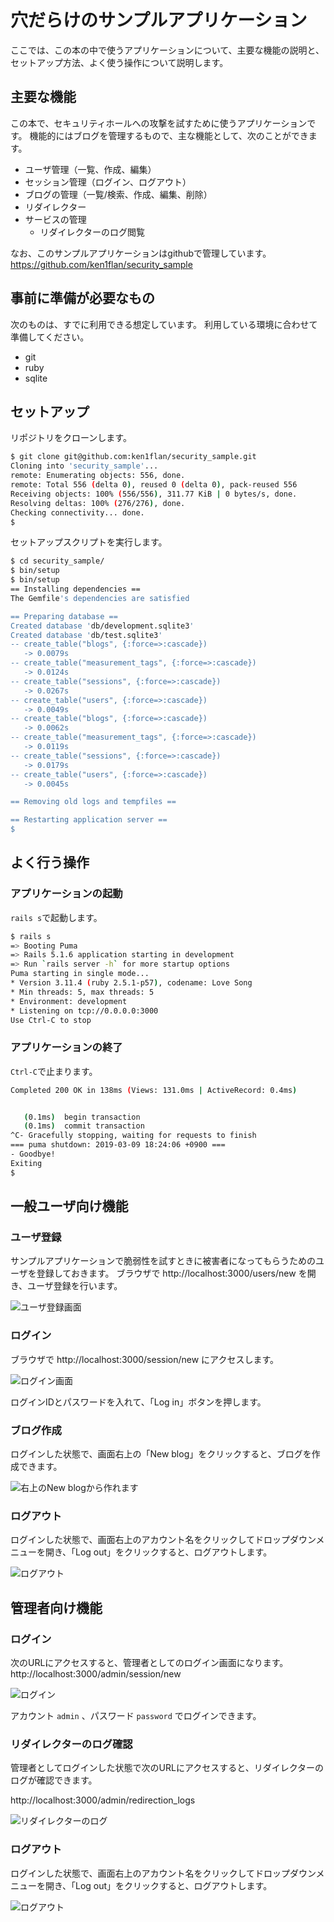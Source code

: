 # 穴だらけのサンプルアプリケーション

ここでは、この本の中で使うアプリケーションについて、主要な機能の説明と、セットアップ方法、よく使う操作について説明します。

## 主要な機能

この本で、セキュリティホールへの攻撃を試すために使うアプリケーションです。
機能的にはブログを管理するもので、主な機能として、次のことができます。

* ユーザ管理（一覧、作成、編集）
* セッション管理（ログイン、ログアウト）
* ブログの管理（一覧/検索、作成、編集、削除）
* リダイレクター
* サービスの管理
  * リダイレクターのログ閲覧

なお、このサンプルアプリケーションはgithubで管理しています。
https://github.com/ken1flan/security_sample

## 事前に準備が必要なもの

次のものは、すでに利用できる想定しています。
利用している環境に合わせて準備してください。

* git
* ruby
* sqlite

## セットアップ

リポジトリをクローンします。

```bash
$ git clone git@github.com:ken1flan/security_sample.git
Cloning into 'security_sample'...
remote: Enumerating objects: 556, done.
remote: Total 556 (delta 0), reused 0 (delta 0), pack-reused 556
Receiving objects: 100% (556/556), 311.77 KiB | 0 bytes/s, done.
Resolving deltas: 100% (276/276), done.
Checking connectivity... done.
$
```

セットアップスクリプトを実行します。

```bash
$ cd security_sample/
$ bin/setup
$ bin/setup
== Installing dependencies ==
The Gemfile's dependencies are satisfied

== Preparing database ==
Created database 'db/development.sqlite3'
Created database 'db/test.sqlite3'
-- create_table("blogs", {:force=>:cascade})
   -> 0.0079s
-- create_table("measurement_tags", {:force=>:cascade})
   -> 0.0124s
-- create_table("sessions", {:force=>:cascade})
   -> 0.0267s
-- create_table("users", {:force=>:cascade})
   -> 0.0049s
-- create_table("blogs", {:force=>:cascade})
   -> 0.0062s
-- create_table("measurement_tags", {:force=>:cascade})
   -> 0.0119s
-- create_table("sessions", {:force=>:cascade})
   -> 0.0179s
-- create_table("users", {:force=>:cascade})
   -> 0.0045s

== Removing old logs and tempfiles ==

== Restarting application server ==
$
```

## よく行う操作

### アプリケーションの起動

`rails s`で起動します。

```bash
$ rails s
=> Booting Puma
=> Rails 5.1.6 application starting in development
=> Run `rails server -h` for more startup options
Puma starting in single mode...
* Version 3.11.4 (ruby 2.5.1-p57), codename: Love Song
* Min threads: 5, max threads: 5
* Environment: development
* Listening on tcp://0.0.0.0:3000
Use Ctrl-C to stop
```

### アプリケーションの終了

`Ctrl-C`で止まります。

```bash
Completed 200 OK in 138ms (Views: 131.0ms | ActiveRecord: 0.4ms)


   (0.1ms)  begin transaction
   (0.1ms)  commit transaction
^C- Gracefully stopping, waiting for requests to finish
=== puma shutdown: 2019-03-09 18:24:06 +0900 ===
- Goodbye!
Exiting
$
```

## 一般ユーザ向け機能

### ユーザ登録

サンプルアプリケーションで脆弱性を試すときに被害者になってもらうためのユーザを登録しておきます。
ブラウザで http://localhost:3000/users/new を開き、ユーザ登録を行います。

![ユーザ登録画面](../images/1_02_sample_application/sign_up_user.png)

### ログイン
ブラウザで http://localhost:3000/session/new にアクセスします。

![ログイン画面](../images/1_02_sample_application/login.png)

ログインIDとパスワードを入れて、「Log in」ボタンを押します。

### ブログ作成

ログインした状態で、画面右上の「New blog」をクリックすると、ブログを作成できます。

![右上のNew blogから作れます](../images/1_02_sample_application/new_blog.png)

### ログアウト

ログインした状態で、画面右上のアカウント名をクリックしてドロップダウンメニューを開き、「Log out」をクリックすると、ログアウトします。

![ログアウト](../images/1_02_sample_application/logout.png)

## 管理者向け機能

### ログイン

次のURLにアクセスすると、管理者としてのログイン画面になります。
http://localhost:3000/admin/session/new

![ログイン](../images/1_02_sample_application/admin_login.png)

アカウント `admin` 、パスワード `password` でログインできます。

### リダイレクターのログ確認

管理者としてログインした状態で次のURLにアクセスすると、リダイレクターのログが確認できます。

http://localhost:3000/admin/redirection_logs

![リダイレクターのログ](../images/1_02_sample_application/redirection_log.png)

### ログアウト

ログインした状態で、画面右上のアカウント名をクリックしてドロップダウンメニューを開き、「Log out」をクリックすると、ログアウトします。

![ログアウト](../images/1_02_sample_application/admin_logout.png)
